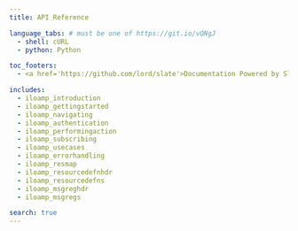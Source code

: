 ```yaml
---
title: API Reference

language_tabs: # must be one of https://git.io/vQNgJ
  - shell: cURL
  - python: Python

toc_footers:
  - <a href='https://github.com/lord/slate'>Documentation Powered by Slate</a>

includes:
  - iloamp_introduction
  - iloamp_gettingstarted
  - iloamp_navigating
  - iloamp_authentication
  - iloamp_performingaction
  - iloamp_subscribing
  - iloamp_usecases
  - iloamp_errorhandling
  - iloamp_resmap
  - iloamp_resourcedefnhdr
  - iloamp_resourcedefns
  - iloamp_msgreghdr
  - iloamp_msgregs

search: true
---
```


